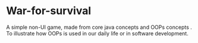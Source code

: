 # War-for-survival
A simple non-UI game, made from core java concepts and OOPs concepts . To illustrate how OOPs is used in our daily life or in software development. 
